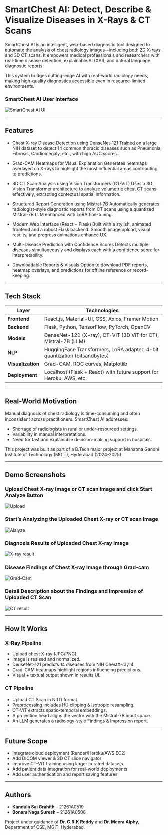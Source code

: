 # SmartChest AI: Detect, Describe & Visualize Diseases in X-Rays & CT Scans

SmartChest AI is an intelligent, web-based diagnostic tool designed to automate the analysis of chest radiology images—including both 2D X-rays and 3D CT scans. It empowers medical professionals and researchers with real-time disease detection, explainable AI (XAI), and natural language diagnostic reports.

This system bridges cutting-edge AI with real-world radiology needs, making high-quality diagnostics accessible even in resource-limited environments.

### SmartChest AI User Interface

![SmartChest AI UI](https://github.com/user-attachments/assets/d773f26b-16ac-4ab4-a251-e7a5c15a3762)


---

## Features

* Chest X-ray Disease Detection using DenseNet-121
  Trained on a large NIH dataset to detect 14 common thoracic diseases such as Pneumonia, Fibrosis, Cardiomegaly, etc., with high AUC scores.

* Grad-CAM Heatmaps for Visual Explanation
  Generates heatmaps overlayed on X-rays to highlight the most influential areas contributing to predictions.

* 3D CT Scan Analysis using Vision Transformers (CT-ViT)
  Uses a 3D Vision Transformer architecture to analyze volumetric chest CT scans effectively, extracting contextual spatial information.

* Structured Report Generation using Mistral-7B
  Automatically generates radiologist-style diagnostic reports from CT scans using a quantized Mistral-7B LLM enhanced with LoRA fine-tuning.

* Modern Web Interface (React + Flask)
  Built with a stylish, animated frontend and a robust Flask backend. Smooth image upload, visual results, and progress animations enhance UX.

* Multi-Disease Prediction with Confidence Scores
  Detects multiple diseases simultaneously and displays each with a confidence score for interpretability.

* Downloadable Reports & Visuals
  Option to download PDF reports, heatmap overlays, and predictions for offline reference or record-keeping.


---

## Tech Stack

| Layer             | Technologies                                                              |
| ----------------- | ------------------------------------------------------------------------- |
| **Frontend**      | React.js, Material-UI, CSS, Axios, Framer Motion                          |
| **Backend**       | Flask, Python, TensorFlow, PyTorch, OpenCV                                |
| **Models**        | DenseNet-121 (X-ray), CT-ViT (3D ViT for CT), Mistral-7B (LLM)            |
| **NLP**           | HuggingFace Transformers, LoRA adapter, 4-bit quantization (bitsandbytes) |
| **Visualization** | Grad-CAM, ROC curves, Matplotlib                                          |
| **Deployment**    | Localhost (Flask + React) with future support for Heroku, AWS, etc.       |

---

##  Real-World Motivation

Manual diagnosis of chest radiology is time-consuming and often inconsistent across practitioners. SmartChest AI addresses:
* Shortage of radiologists in rural or under-resourced settings.
* Variability in manual interpretations.
* Need for fast and explainable decision-making support in hospitals.

This project was built as part of a B.Tech major project at Mahatma Gandhi Institute of Technology (MGIT), Hyderabad (2024-2025)

---

##  Demo Screenshots

### Upload Chest X-ray Image or CT scan Image and click Start Analyze Button

![Upload](https://github.com/user-attachments/assets/9a5dfff8-5bc3-44ac-9f96-50ab56c6f14a)
### Start’s Analyzing the Uploaded Chest X-ray or CT scan Image

![Alalyze](https://github.com/user-attachments/assets/00b2c8bb-6208-4672-8e3c-b2a1a4ffbe90)
### Diagnosis Results of Uploaded Chest X-ray Image

![X-ray result](https://github.com/user-attachments/assets/db371a61-cfbe-4b10-a2aa-77f387440e3c)
### Disease Findings of Chest X-ray Image through Grad-cam

![Grad-Cam](https://github.com/user-attachments/assets/ae9559b2-56c2-4258-a90d-b01b4889fd17)
### Detail Description about the Findings and Impression of Uploaded CT Scan

![CT result](https://github.com/user-attachments/assets/1fc0661a-a423-41d3-997c-8eaa2447045f)

---

## How It Works

### X-Ray Pipeline

* Upload chest X-ray (JPG/PNG).
* Image is resized and normalized.
* DenseNet-121 predicts 14 diseases from NIH ChestX-ray14.
* Grad-CAM heatmaps highlight regions influencing predictions.
* Visual + textual output shown in results UI.

### CT Pipeline

* Upload CT Scan in NIfTI format.
* Preprocessing includes HU clipping & isotropic resampling.
* CT-ViT extracts spatio-temporal embeddings.
* A projection head aligns the vector with the Mistral-7B input space.
* An LLM generates a radiology-style Findings & Impression report.

---

## Future Scope

* Integrate cloud deployment (Render/Heroku/AWS EC2)
* Add DICOM viewer & 3D CT slice navigator
* Improve CT-ViT training using larger curated datasets
* Add patient data integration for real-world deployments
* Add user authentication and report saving features

---

## Authors

* **Kandula Sai Grahith** – 21261A0519
* **Bonam Naga Suresh** – 21261A0508

Project under guidance of **Dr. C.R.K Reddy** and **Dr. Meera Alphy**, Department of CSE, MGIT, Hyderabad.


